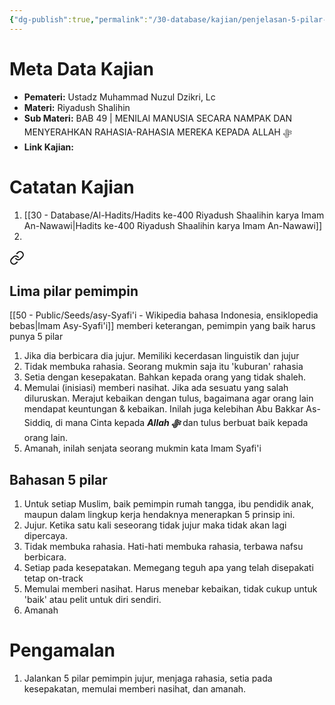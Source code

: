 ```yaml
---
{"dg-publish":true,"permalink":"/30-database/kajian/penjelasan-5-pilar-pemimpin/","tags":["kajian"]}
---
```





# Meta Data Kajian 
<div><ul class="dataview list-view-ul"><li><span><strong>Pemateri:</strong> Ustadz Muhammad Nuzul Dzikri, Lc</span></li><li><span><strong>Materi:</strong> Riyadush Shalihin</span></li><li><span><strong>Sub Materi:</strong> BAB 49 | MENILAI MANUSIA SECARA NAMPAK DAN MENYERAHKAN RAHASIA-RAHASIA MEREKA KEPADA ALLAH ﷻ</span></li><li><span><strong>Link Kajian:</strong>  </span></li></ul></div>

# Catatan Kajian
1. [[30 - Database/Al-Hadits/Hadits ke-400 Riyadush Shaalihin karya Imam An-Nawawi\|Hadits ke-400 Riyadush Shaalihin karya Imam An-Nawawi]]
2. 
<div class="transclusion internal-embed is-loaded"><a class="markdown-embed-link" href="/30-database/kajian/lima-pilar-pemimpin/#lima-pilar-pemimpin" aria-label="Open link"><svg xmlns="http://www.w3.org/2000/svg" width="24" height="24" viewBox="0 0 24 24" fill="none" stroke="currentColor" stroke-width="2" stroke-linecap="round" stroke-linejoin="round" class="svg-icon lucide-link"><path d="M10 13a5 5 0 0 0 7.54.54l3-3a5 5 0 0 0-7.07-7.07l-1.72 1.71"></path><path d="M14 11a5 5 0 0 0-7.54-.54l-3 3a5 5 0 0 0 7.07 7.07l1.71-1.71"></path></svg></a><div class="markdown-embed">



## Lima pilar pemimpin
[[50 - Public/Seeds/asy-Syafi'i - Wikipedia bahasa Indonesia, ensiklopedia bebas\|Imam Asy-Syafi'i]] memberi keterangan, pemimpin yang baik harus punya 5 pilar
1. Jika dia berbicara dia jujur. Memiliki kecerdasan linguistik dan jujur
2. Tidak membuka rahasia. Seorang mukmin saja itu 'kuburan' rahasia
3. Setia dengan kesepakatan. Bahkan kepada orang yang tidak shaleh.
4. Memulai (inisiasi) memberi nasihat. Jika ada sesuatu yang salah diluruskan. Merajut kebaikan dengan tulus, bagaimana agar orang lain mendapat keuntungan & kebaikan. Inilah juga kelebihan Abu Bakkar As-Siddiq, di mana Cinta kepada ***Allah ﷻ*** dan tulus berbuat baik kepada orang lain.
5. Amanah, inilah senjata seorang mukmin kata Imam Syafi'i




</div></div>


## Bahasan 5 pilar
1. Untuk setiap Muslim, baik pemimpin rumah tangga, ibu pendidik anak, maupun dalam lingkup kerja hendaknya menerapkan 5 prinsip ini.
2. Jujur. Ketika satu kali seseorang tidak jujur maka tidak akan lagi dipercaya.
3. Tidak membuka rahasia. Hati-hati membuka rahasia, terbawa nafsu berbicara.
4. Setiap pada kesepatakan. Memegang teguh apa yang telah disepakati tetap on-track
5. Memulai memberi nasihat. Harus menebar kebaikan, tidak cukup untuk 'baik' atau pelit untuk diri sendiri.
6. Amanah
# Pengamalan
1. Jalankan 5 pilar pemimpin jujur, menjaga rahasia, setia pada kesepakatan, memulai memberi nasihat, dan amanah.
 
 